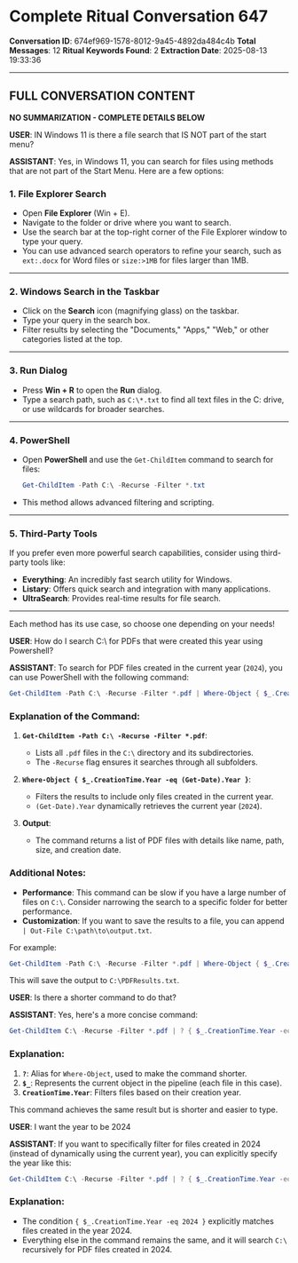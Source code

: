 # Complete Ritual Conversation 647

**Conversation ID**: 674ef969-1578-8012-9a45-4892da484c4b
**Total Messages**: 12
**Ritual Keywords Found**: 2
**Extraction Date**: 2025-08-13 19:33:36

---

## FULL CONVERSATION CONTENT

**NO SUMMARIZATION - COMPLETE DETAILS BELOW**

**USER**: IN Windows 11 is there a file search that IS NOT part of the start menu?

**ASSISTANT**: Yes, in Windows 11, you can search for files using methods that are not part of the Start Menu. Here are a few options:

### 1. **File Explorer Search**
   - Open **File Explorer** (Win + E).
   - Navigate to the folder or drive where you want to search.
   - Use the search bar at the top-right corner of the File Explorer window to type your query. 
   - You can use advanced search operators to refine your search, such as `ext:.docx` for Word files or `size:>1MB` for files larger than 1MB.

---

### 2. **Windows Search in the Taskbar**
   - Click on the **Search** icon (magnifying glass) on the taskbar.
   - Type your query in the search box.
   - Filter results by selecting the "Documents," "Apps," "Web," or other categories listed at the top.

---

### 3. **Run Dialog**
   - Press **Win + R** to open the **Run** dialog.
   - Type a search path, such as `C:\*.txt` to find all text files in the C: drive, or use wildcards for broader searches.

---

### 4. **PowerShell**
   - Open **PowerShell** and use the `Get-ChildItem` command to search for files:
     ```powershell
     Get-ChildItem -Path C:\ -Recurse -Filter *.txt
     ```
   - This method allows advanced filtering and scripting.

---

### 5. **Third-Party Tools**
   If you prefer even more powerful search capabilities, consider using third-party tools like:
   - **Everything**: An incredibly fast search utility for Windows.
   - **Listary**: Offers quick search and integration with many applications.
   - **UltraSearch**: Provides real-time results for file search.

---

Each method has its use case, so choose one depending on your needs!

**USER**: How do I search C:\ for PDFs that were created this year using Powershell?

**ASSISTANT**: To search for PDF files created in the current year (`2024`), you can use PowerShell with the following command:

```powershell
Get-ChildItem -Path C:\ -Recurse -Filter *.pdf | Where-Object { $_.CreationTime.Year -eq (Get-Date).Year }
```

### Explanation of the Command:
1. **`Get-ChildItem -Path C:\ -Recurse -Filter *.pdf`**:
   - Lists all `.pdf` files in the `C:\` directory and its subdirectories.
   - The `-Recurse` flag ensures it searches through all subfolders.

2. **`Where-Object { $_.CreationTime.Year -eq (Get-Date).Year }`**:
   - Filters the results to include only files created in the current year.
   - `(Get-Date).Year` dynamically retrieves the current year (`2024`).

3. **Output**:
   - The command returns a list of PDF files with details like name, path, size, and creation date.

### Additional Notes:
- **Performance**: This command can be slow if you have a large number of files on `C:\`. Consider narrowing the search to a specific folder for better performance.
- **Customization**: If you want to save the results to a file, you can append `| Out-File C:\path\to\output.txt`.

For example:
```powershell
Get-ChildItem -Path C:\ -Recurse -Filter *.pdf | Where-Object { $_.CreationTime.Year -eq (Get-Date).Year } | Out-File C:\PDFResults.txt
```

This will save the output to `C:\PDFResults.txt`.

**USER**: Is there a shorter command to do that?

**ASSISTANT**: Yes, here's a more concise command:

```powershell
Get-ChildItem C:\ -Recurse -Filter *.pdf | ? { $_.CreationTime.Year -eq (Get-Date).Year }
```

### Explanation:
1. **`?`**: Alias for `Where-Object`, used to make the command shorter.
2. **`$_`**: Represents the current object in the pipeline (each file in this case).
3. **`CreationTime.Year`**: Filters files based on their creation year.

This command achieves the same result but is shorter and easier to type.

**USER**: I want the year to be 2024

**ASSISTANT**: If you want to specifically filter for files created in 2024 (instead of dynamically using the current year), you can explicitly specify the year like this:

```powershell
Get-ChildItem C:\ -Recurse -Filter *.pdf | ? { $_.CreationTime.Year -eq 2024 }
```

### Explanation:
- The condition `{ $_.CreationTime.Year -eq 2024 }` explicitly matches files created in the year 2024. 
- Everything else in the command remains the same, and it will search `C:\` recursively for PDF files created in 2024.